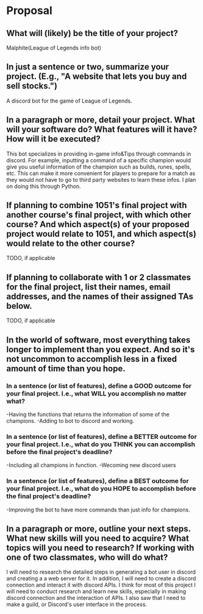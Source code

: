 # Proposal

## What will (likely) be the title of your project?

Malphite(League of Legends info bot)

## In just a sentence or two, summarize your project. (E.g., "A website that lets you buy and sell stocks.")

A discord bot for the game of League of Legends. 

## In a paragraph or more, detail your project. What will your software do? What features will it have? How will it be executed?

This bot specializes in providing in-game info&Tips through commands in discord. For example, inputting a command of a specific champion would give you useful information of the champion such as builds, runes, spells, etc. This can make it more convenient for players to prepare for a match as they would not have to go to third party websites to learn these infos. I plan on doing this through Python. 

## If planning to combine 1051's final project with another course's final project, with which other course? And which aspect(s) of your proposed project would relate to 1051, and which aspect(s) would relate to the other course?

TODO, if applicable

## If planning to collaborate with 1 or 2 classmates for the final project, list their names, email addresses, and the names of their assigned TAs below.

TODO, if applicable

## In the world of software, most everything takes longer to implement than you expect. And so it's not uncommon to accomplish less in a fixed amount of time than you hope.

### In a sentence (or list of features), define a GOOD outcome for your final project. I.e., what WILL you accomplish no matter what?
-Having the functions that returns the information of some of the champions. 
-Adding to bot to discord and working. 


### In a sentence (or list of features), define a BETTER outcome for your final project. I.e., what do you THINK you can accomplish before the final project's deadline?
-Including all champions in function. 
-Wecoming new discord users

### In a sentence (or list of features), define a BEST outcome for your final project. I.e., what do you HOPE to accomplish before the final project's deadline?
-Improving the bot to have more commands than just info for champions. 

## In a paragraph or more, outline your next steps. What new skills will you need to acquire? What topics will you need to research? If working with one of two classmates, who will do what?
I will need to research the detailed steps in generating a bot user in discord and creating a a web server for it. In addition, I will need to create a discord connection and interact it with discord APIs. I think for most of this project I will need to conduct research and learn new skills, especially in making discord connection and the interaction of APIs. I also saw that I need to make a guild, or Discord's user interface in the process. 

